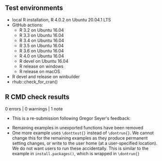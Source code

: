 ## Test environments

* local R installation, R 4.0.2 on Ubuntu 20.04.1 LTS
* GitHub actions:
  - R 3.2 on Ubuntu 16.04
  - R 3.3 on Ubuntu 16.04
  - R 3.4 on Ubuntu 16.04
  - R 3.5 on Ubuntu 16.04
  - R 3.6 on Ubuntu 16.04
  - R 4.0 on Ubuntu 16.04
  - R devel on Ubuntu 16.04
  - R release on windows
  - R release on macOS
* R devel and release on winbuilder
* rhub::check_for_cran()

## R CMD check results

0 errors | 0 warnings | 1 note

* This is a re-submission following Gregor Seyer's feedback:

- Remaining examples in unexported functions have been removed
- One more example uses `\donttest{}` instead of `\dontrun{}`. We cannot change
this for the remaining examples as they produce permanent setting changes, or
write to the user home (at a user-specified location). We do not want users to
run these accidentally. This is similar to the example in `install.packages()`, 
which is wrapped in `\dontrun{}`
